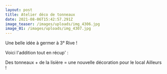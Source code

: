 ```yaml
---
layout: post
title: Atelier déco de tonneaux
date: 2021-08-06T15:42:57.291Z
image_teaser: /images/uploads/img_4306.jpg
image_01: /images/uploads/img_4307.jpg
---
```

Une belle idée à germer à 3° Rive !

Voici l'addition tout en récup' :

Des tonneaux + de la lisière = une nouvelle décoration pour le local Ailleurs !